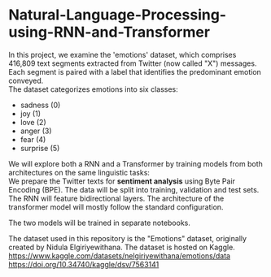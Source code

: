 # Natural-Language-Processing-using-RNN-and-Transformer

In this project, we examine the 'emotions' dataset, which comprises 416,809 text segments extracted from Twitter (now called "X") messages. Each segment is paired with a label that identifies the predominant emotion conveyed.  
The dataset categorizes emotions into six classes: 
- sadness (0)
- joy (1)
- love (2) 
- anger (3)
- fear (4)
- surprise (5)  

We will explore both a RNN and a Transformer by training models from both architectures on the same linguistic tasks:  
We prepare the Twitter texts for **sentiment analysis** using Byte Pair Encoding (BPE). The data will be split into training, validation and test sets. The RNN will feature bidirectional layers. The architecture of the transformer model will mostly follow the standard configuration.  

The two models will be trained in separate notebooks.

The dataset used in this repository is the "Emotions" dataset, originally created by Nidula Elgiriyewithana. The dataset is hosted on Kaggle.
https://www.kaggle.com/datasets/nelgiriyewithana/emotions/data
https://doi.org/10.34740/kaggle/dsv/7563141
